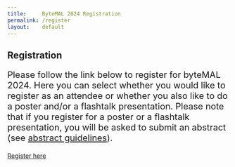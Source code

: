 ```yaml
---
title:     ByteMAL 2024 Registration
permalink: /register
layout:    default
---
```


<div class="jumbotron p-5" style="text-align: left">
  <h2><b>Registration</b></h2>
  <p style = "font-size: 20px">Please follow the link below to register for byteMAL 2024. Here you can select whether you would like to register as an attendee or whether you also like to do a poster and/or a flashtalk presentation. Please note that if you register for a poster or a flashtalk presentation, you will be asked to submit an abstract (see <a href="/bytemal-2024/submit"> abstract guidelines</a>). </p>
<a class="btn btn-primary btn-lg my-3" href="https://www.youtube.com/watch?v=dQw4w9WgXcQ" target="_blank" role="button">Register here</a>
</div>

